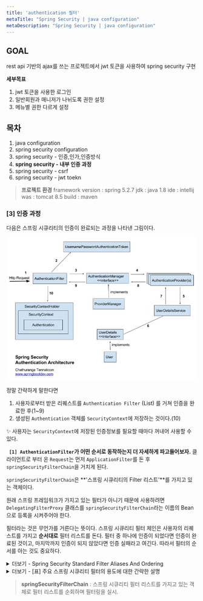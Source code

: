 ```yaml
---
title: 'authentication 필터'
metaTitle: "Spring Security | java configuration"
metaDescription: "Spring Security | java configuration"
---
```


## GOAL
rest api 기반의 ajax를 쓰는 프로젝트에서 jwt 토큰을 사용하여 spring security 구현

**세부목표**
1. jwt 토큰을 사용한 로그인
2. 일반회원과 매니저가 나뉘도록 권한 설정
3. 메뉴별 권한 다르게 설정

## 목차
1. java configuration
2. spring security configuration
3. spring security - 인증,인가,인증방식
4. **spring security - 내부 인증 과정**
5. spring security - csrf
6. spring security - jwt toekn



><strong>프로젝트 환경</strong>
>framework version : spring 5.2.7
>jdk : java 1.8
>ide : intellij
>was : tomcat 8.5
>build : maven




### [3] 인증 과정

다음은 스프링 시큐리티의 인증이 완료되는 과정을 나타낸 그림이다.

![](./images/springsecurity_basicauth_02.png)



정말 간략하게 말한다면
1) 사용자로부터 받은 리퀘스트를 <code>Authentication Filter</code> (List) 를 거쳐 인증을 완료한 후(1~9)
2) 생성된 <code>Authentication</code> 객체를 <code>SecurityContext</code>에 저장하는 것이다.(10)

✨ 사용자는 <code>SecurityContext</code>에 저장된 인증정보를 필요할 때마다 꺼내어 사용할 수 있다.



<code> **[1] AuthenticationFilter</code>가 어떤 순서로 동작하는지 더 자세하게 파고들어보자.**
클라이언트로 부터 온 <code>Request</code>는 먼저 <code>ApplicationFilter</code>를 돈 후 <code>springSecurityFilterChain</code>을 거치게 된다.

<code>springSecurityFilterChain</code>은 **'스프링 시큐리티의 Filter 리스트'**를 가지고 있는 객체이다.

원래 스프링 프레임워크가 가지고 있는 필터가 아니기 때문에 사용하려면 <code>DelegatingFilterProxy</code> 클래스를 <code>springSecurityFilterChain</code>라는 이름의 Bean으로 등록을 시켜주어야 한다.


필터라는 것은 무언가를 거른다는 뜻이다. 스프링 시큐리티 필터 체인은 사용자의 리퀘스트를 가지고 **순서대로** 필터 리스트를 돈다.
필터 중 하나에 인증이 되었다면 인증이 완료된 것이고, 마지막까지 인증이 되지 않았다면 인증 실패라고 여긴다. 따라서 필터의 순서를
아는 것도 중요하다.


<details>
    <summary>더보기 - Spring Security Standard Filter Aliases And Ordering </summary>

![](./images/springsecurity_filterlist_05.png)
</details>



<details>
    <summary>더보기 - [표] 주요 스프링 시큐리티 필터의 용도에 대한 간략한 설명</summary>

| **필터 이름**                         | **하는 일**                              |
|---------------------------------|------------------------------------|
|SecurityContextPersistenceFilter | SecurityContext 가 없으면 만들어주는 필터 |
|HeaderWriterFilter               | 응답(Response)에 Security와 관련된 헤더 값을 설정해주는 필터 |
|CsrfFilter | CSRF 공격을 방어하는 필터 |
|LogoutFilter| 로그아웃 요청을 처리하는 필터 |
|BasicAuthenticationFilter | HttpBasic Authentication을  처리하는 필터 |
|UserNamePasswordAuthenticationFilter | form-based Authentication을 처리하는 필터 |
|RequestCacheAwareFilter | 인증 후 원래 Request 정보로 재구성하는 필터 |
|AnonymousAuthenticationFilter | 이 필터에 올 때까지 사용자 정보가 인증되지 않았다면 이 요청은 익명의 사용자가 보낸 것으로 판단함(Authentication 객체를 새로 생성)  |
|SessionManagementFilter | 세션 변조 공격 방지, 유효하지 않은 세션으로 접근했을 때 URL 핸들링, 세션 생성 전략 설정, 최대 세션 수 설정 |
|ExceptionTranslationFilter | 앞 선 필터에서 예외가 발생할 경우 캐치하여 처리하는 필터 |
|FilterSecurityInterceptor | 인가(Authorization)를 결정하는 AccessDecisionManager에게 접근 권한이 있는지 확인하고 처리하는 필터 |

</details>



>**springSecurityFilterChain** : 스프링 시큐리티 필터 리스트를 가지고 있는 객체로 필터 리스트를 순회하며 필터링을 실시.



























